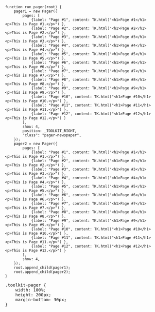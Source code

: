     function run_pager(root) {
        pager1 = new Pager({
            pages: [
                {label: "Page #1", content: TK.html("<h1>Page #1</h1><p>This is Page #1.</p>") },
                {label: "Page #2", content: TK.html("<h1>Page #2</h1><p>This is Page #2.</p>") },
                {label: "Page #3", content: TK.html("<h1>Page #3</h1><p>This is Page #3.</p>") },
                {label: "Page #4", content: TK.html("<h1>Page #4</h1><p>This is Page #4.</p>") },
                {label: "Page #5", content: TK.html("<h1>Page #5</h1><p>This is Page #5.</p>") },
                {label: "Page #6", content: TK.html("<h1>Page #6</h1><p>This is Page #6.</p>") },
                {label: "Page #7", content: TK.html("<h1>Page #7</h1><p>This is Page #7.</p>") },
                {label: "Page #8", content: TK.html("<h1>Page #8</h1><p>This is Page #8.</p>") },
                {label: "Page #9", content: TK.html("<h1>Page #9</h1><p>This is Page #9.</p>") },
                {label: "Page #10", content: TK.html("<h1>Page #10</h1><p>This is Page #10.</p>") },
                {label: "Page #11", content: TK.html("<h1>Page #11</h1><p>This is Page #11.</p>") },
                {label: "Page #12", content: TK.html("<h1>Page #12</h1><p>This is Page #12.</p>") }
            ],
            show: 4,
            position: _TOOLKIT_RIGHT,
            "class": "pager-newspaper",
        });
        pager2 = new Pager({
            pages: [
                {label: "Page #1", content: TK.html("<h1>Page #1</h1><p>This is Page #1.</p>") },
                {label: "Page #2", content: TK.html("<h1>Page #2</h1><p>This is Page #2.</p>") },
                {label: "Page #3", content: TK.html("<h1>Page #3</h1><p>This is Page #3.</p>") },
                {label: "Page #4", content: TK.html("<h1>Page #4</h1><p>This is Page #4.</p>") },
                {label: "Page #5", content: TK.html("<h1>Page #5</h1><p>This is Page #5.</p>") },
                {label: "Page #6", content: TK.html("<h1>Page #6</h1><p>This is Page #6.</p>") },
                {label: "Page #7", content: TK.html("<h1>Page #7</h1><p>This is Page #7.</p>") },
                {label: "Page #8", content: TK.html("<h1>Page #8</h1><p>This is Page #8.</p>") },
                {label: "Page #9", content: TK.html("<h1>Page #9</h1><p>This is Page #9.</p>") },
                {label: "Page #10", content: TK.html("<h1>Page #10</h1><p>This is Page #10.</p>") },
                {label: "Page #11", content: TK.html("<h1>Page #11</h1><p>This is Page #11.</p>") },
                {label: "Page #12", content: TK.html("<h1>Page #12</h1><p>This is Page #12.</p>") }
            ],
            show: 4,
        });
        root.append_child(pager1);
        root.append_child(pager2);
    }
<pre class='css prettyprint source'>
.toolkit-pager {
    width: 100%;
    height: 200px;
    margin-bottom: 30px;
}
</pre>
<script> prepare_example(); </script>
